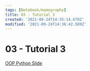 ```yaml
---
tags: [Notebook/mamography]
title: 03 - Tutorial 3
created: '2021-09-24T14:35:14.670Z'
modified: '2021-09-24T14:36:42.589Z'
---
```


# 03 - Tutorial 3


[OOP Python Slide](https://docs.google.com/presentation/d/1wcxG8loWnbc0i4q7eAjb6z3HpqWPFIw0/edit#slide=id.p11)
